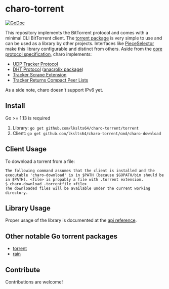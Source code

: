 # charo-torrent

[![GoDoc](https://godoc.org/github.com/lkslts64/charo-torrent/torrent?status.svg)](https://godoc.org/github.com/lkslts64/charo-torrent/torrent)

This repository implements the BitTorrent protocol and comes with a minimal CLI BitTorrent
client. The [torrent package](https://godoc.org/github.com/lkslts64/charo-torrent/torrent) is very simple to use and can be used as a library by other projects. Interfaces like [PieceSelector](https://godoc.org/github.com/lkslts64/charo-torrent/torrent#PieceSelector) make this library configurable and distinct from others. Aside from the [core protocol specification](https://www.bittorrent.org/beps/bep_0003.html), charo implements:

* [UDP Tracker Protocol](https://www.bittorrent.org/beps/bep_0015.html)
* [DHT Protocol](https://www.bittorrent.org/beps/bep_0005.html) ([anacrolix package](https://github.com/anacrolix/dht))
* [Tracker Scrape Extension](https://www.bittorrent.org/beps/bep_0048.html)
* [Tracker Returns Compact Peer Lists](https://www.bittorrent.org/beps/bep_0023.html)

As a side note, charo doesn't support IPv6 yet.

## Install

Go >= 1.13 is required

1. Library: `go get github.com/lkslts64/charo-torrent/torrent`
2. Client: `go get github.com/lkslts64/charo-torrent/cmd/charo-download`

## Client Usage

To download a torrent from a file:

    The following command assumes that the client is installed and the executable 'charo-download' is in $PATH (because $GOPATH/bin should be in $PATH). <file> is propably a file with .torrent extension.
    $ charo-download -torrentfile <file>
    The downloaded files will be available under the current working directory.

## Library Usage

Proper usage of the library is documented at the [api reference](https://godoc.org/github.com/lkslts64/charo-torrent/torrent).

## Other notable Go torrent packages

* [torrent](https://github.com/anacrolix/torrent/)
* [rain](https://github.com/cenkalti/rain)

## Contribute

Contributions are welcome!

